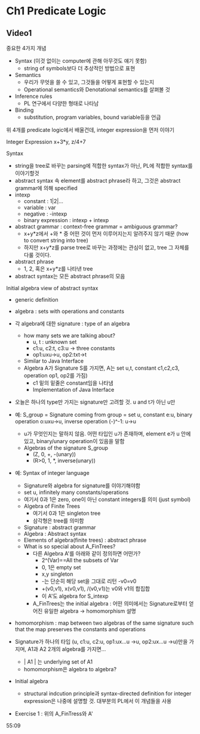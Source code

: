 # Ch1 Predicate Logic

## Video1

중요한 4가지 개념
- Syntax (이것 없이는 computer에 관해 아무것도 얘기 못함)
  - string of symbols보다 더 추상적인 방법으로 표현
- Semantics 
  - 우리가 무엇을 쓸 수 있고, 그것들을 어떻게 표현할 수 있는지
  - Operational semantics와 Denotational semantics를 살펴볼 것
- Inference rules 
  - PL 연구에서 다양한 형태로 나타남
- Binding 
  - substitution, program variables, bound variable등을 언급

위 4개를 predicate logic에서 배울건데, integer expression을 먼저 이야기

Integer Expression
x+3*y, z/4+7

Syntax
- string을 tree로 바꾸는 parsing에 적합한 syntax가 아닌, PL에 적합한 syntax를 이야기할것
- abstract syntax 속 element를 abstract phrase라 하고, 그것은 abstract grammar에 의해 specified
- intexp
  - constant : 1|2|...
  - variable : var
  - negative : -intexp
  - binary expression : intexp + intexp
- abstract grammar : context-free grammar = ambiguous grammar?
  - x+y*z에서 +와 * 중 어떤 것이 먼저 이루어지는지 알려주지 않기 때문 (how to convert string into tree)
  - 하지만 x+y*z를 parse tree로 바꾸는 과정에는 관심이 없고, tree 그 자체를 다룰 것이다.
- abstract phrase
  - 1, 2, 혹은 x+y*z를 나타낸 tree
- abstract syntax는 모든 abstract phrase의 모음

Initial algebra view of abstract syntax
- generic definition
- algebra : sets with operations and constants
- 각 algebra에 대한 signature : type of an algebra
  - how many sets we are talking about?
    - u, t : unknown set
    - c1:u, c2:t, c3:u -> three constants
    - op1:uxu->u, op2:txt->t
  - Similar to Java Interface
  - Algebra A가 Signature S를 가지면, A는 set u,t, constant c1,c2,c3, operation op1, op2를 가짐)
    - c1 밑의 밑줄은 constant임을 나타냄
    - Implementation of Java Interface
- 오늘은 하나의 type만 가지는 signature만 고려할 것. u and t가 아닌 u만
- 예: S_group = Signature coming from group = set u, constant e:u, binary operation o:uxu->u, inverse operation (-)^-1: u->u
  - u가 무엇인지는 말하지 않음. 어떤 타입인 u가 존재하며, element e가 u 안에 있고, binary/unary operation이 있음을 말함
  - Algebras of the signature S_group
    - (Z, 0, +, -(unary))
    - (R>0, 1, *, inverse(unary))
- 예: Syntax of integer language
  - Signature와 algebra for signature를 이야기해야함
  - set u, infinitely many constants/operations
  - 여기서 0과 1은 zero, one이 아닌 constant integers를 의미 (just symbol)
  - Algebra of Finite Trees
    - 여기서 0과 1은 singleton tree
    - 삼각형은 tree를 의미함
  - Signature : abstract grammar
  - Algebra : Abstract syntax
  - Elements of algebra(finite trees) : abstract phrase
  - What is so special about A_FinTrees?
    - 다른 Algebra A'를 아래와 같이 정의하면 어떤가?
      - 2^(Var)==All the subsets of Var
      - 0, 1은 empty set
      - x,y singleton
      - -는 단순히 해당 set을 그대로 리턴 -v0=v0
      - +(v0,v1), x(v0,v1), /(v0,v1)는 v0와 v1의 합집합
      - 이 A'도 algebra for S_intexp
    - A_FinTrees는 the initial algebra : 어떤 의미에서는 Signature로부터 얻어진 유일한 algebra -> homomorphism 설명

- homomorphism : map between two algebras of the same signature such that the map preserves the constants and operations
- Signature가 하나의 타입 (u, c1:u, c2:u, op1:ux...u ->u, op2:ux...u ->u)만을 가지며, A1과 A2 2개의 algebra를 가지면...
  - | A1 | 는 underlying set of A1
  - homomorphism은 algebra to algebra?

- Initial algebra
  - structural indcution principle과 syntax-directed definition for integer expression은 나중에 설명할 것. 대부분의 PL에서 이 개념들을 사용

- Exercise 1 : 위의 A_FinTress와 A'

55:09
